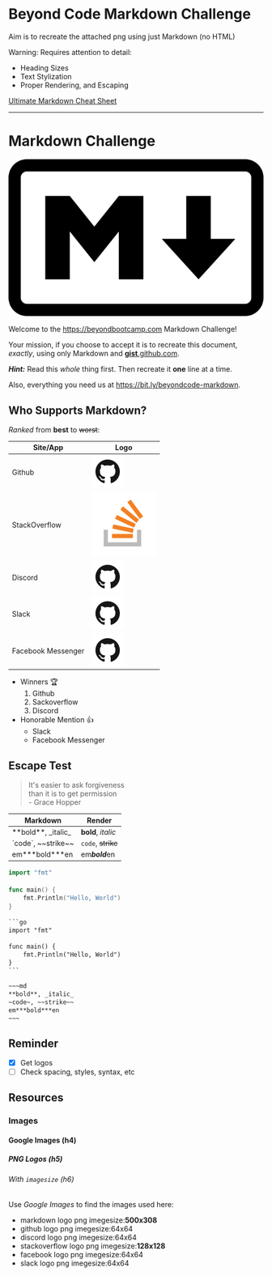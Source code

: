 # Beyond Code Markdown Challenge

Aim is to recreate the attached png using just Markdown (no HTML)

Warning: Requires attention to detail:

- Heading Sizes
- Text Stylization
- Proper Rendering, and Escaping

[Ultimate Markdown Cheat Sheet](https://github.com/BeyondCodeBootcamp/beyondcodebootcamp/blob/main/001-Markdown-Cheat-Sheet.md)

---

# Markdown Challenge

![Markdown logo](640px-Markdown-mark.svg.png)

Welcome to the <https://beyondbootcamp.com> Markdown Challenge!

Your mission, if you choose to accept it is to recreate this document, *exactly*, using only Markdown and [__gist__.github.com](gist.github.com).

__*Hint:*__ Read this *whole* thing first. Then recreate it __one__ line at a time.

Also, everything you need us at <https://bit.ly/beyondcode-markdown>.

## Who Supports Markdown?

*Ranked* from **best** to ~~worst~~:

|Site/App           |Logo |
|-------------------|-------------------------------------|
|Github             |![Github logo](github-4242369951.png)|
|StackOverflow      |![SO logo](128px-Stack_Overflow_icon.svg.png)|
|Discord            |![Github logo](github-4242369951.png)|
|Slack              |![Github logo](github-4242369951.png)|
|Facebook Messenger |![Github logo](github-4242369951.png)|

- Winners :trophy:
  1. Github
  2. Sackoverflow
  3. Discord
- Honorable Mention :+1:
  - Slack
  - Facebook Messenger

## Escape Test

> It's easier to ask forgiveness \
> than it is to get permission  
> \- Grace Hopper

|**Markdown**|**Render**|
|-|-|
|\*\*bold\*\*, \_italic\_|**bold**, _italic_|
|\`code\`, \~\~strike\~\~|`code`, ~~strike~~|
|em\*\*\*bold\*\*\*en|em***bold***en|

```go
import "fmt"

func main() {
    fmt.Println("Hello, World")
}
```

````text
```go
import "fmt"

func main() {
    fmt.Println("Hello, World")
}
```
````

````text
~~~md
**bold**, _italic_  
~code~, ~~strike~~  
em***bold***en  
~~~
````

## Reminder

- [x] Get logos  
- [ ] Check spacing, styles, syntax, etc

## Resources

### Images

#### Google Images (h4)

##### PNG Logos (h5)

###### With `imagesize` (h6)

Use _Google Images_ to find the images used here:

- markdown logo png imegesize:**500x308**
- github logo png imegesize:64x64
- discord logo png imegesize:64x64
- stackoverflow logo png imegesize:**128x128**
- facebook logo png imegesize:64x64
- slack logo png imegesize:64x64